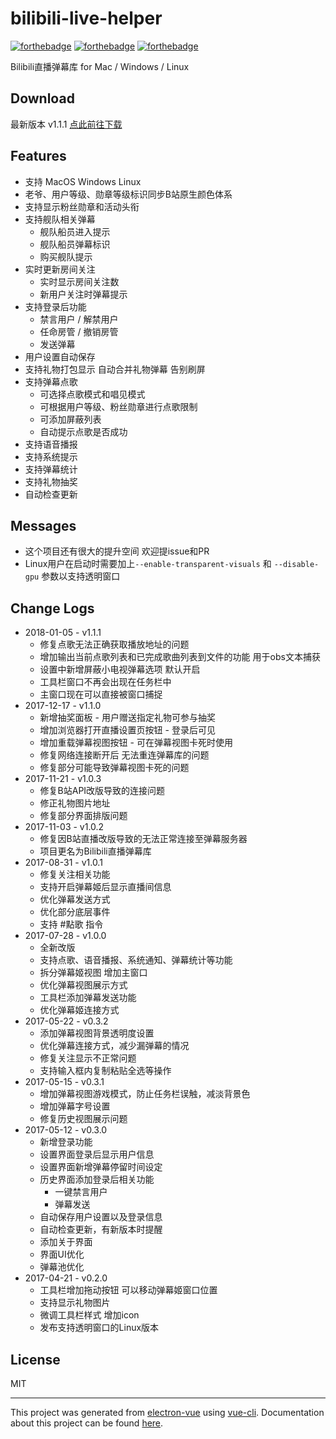 # bilibili-live-helper
[![forthebadge](http://forthebadge.com/images/badges/built-with-love.svg)](http://forthebadge.com)
[![forthebadge](http://forthebadge.com/images/badges/uses-js.svg)](http://forthebadge.com)
[![forthebadge](http://forthebadge.com/images/badges/made-with-vue.svg)](http://forthebadge.com)

 Bilibili直播弹幕库 for Mac / Windows / Linux

## Download
最新版本 v1.1.1 [点此前往下载](http://bilibili.danmaku.live)

## Features
* 支持 MacOS Windows Linux
* 老爷、用户等级、勋章等级标识同步B站原生颜色体系
* 支持显示粉丝勋章和活动头衔
* 支持舰队相关弹幕
  * 舰队船员进入提示
  * 舰队船员弹幕标识
  * 购买舰队提示
* 实时更新房间关注
  * 实时显示房间关注数
  * 新用户关注时弹幕提示
* 支持登录后功能
  * 禁言用户 / 解禁用户
  * 任命房管 / 撤销房管
  * 发送弹幕
* 用户设置自动保存
* 支持礼物打包显示 自动合并礼物弹幕 告别刷屏
* 支持弹幕点歌
  * 可选择点歌模式和唱见模式
  * 可根据用户等级、粉丝勋章进行点歌限制
  * 可添加屏蔽列表
  * 自动提示点歌是否成功
* 支持语音播报
* 支持系统提示
* 支持弹幕统计
* 支持礼物抽奖
* 自动检查更新

## Messages
 * 这个项目还有很大的提升空间 欢迎提issue和PR
 * Linux用户在启动时需要加上`--enable-transparent-visuals` 和 `--disable-gpu` 参数以支持透明窗口

## Change Logs
* 2018-01-05 - v1.1.1
  * 修复点歌无法正确获取播放地址的问题
  * 增加输出当前点歌列表和已完成歌曲列表到文件的功能 用于obs文本捕获
  * 设置中新增屏蔽小电视弹幕选项 默认开启
  * 工具栏窗口不再会出现在任务栏中
  * 主窗口现在可以直接被窗口捕捉
* 2017-12-17 - v1.1.0
  * 新增抽奖面板 - 用户赠送指定礼物可参与抽奖
  * 增加浏览器打开直播设置页按钮 - 登录后可见
  * 增加重载弹幕视图按钮 - 可在弹幕视图卡死时使用
  * 修复网络连接断开后 无法重连弹幕库的问题
  * 修复部分可能导致弹幕视图卡死的问题
* 2017-11-21 - v1.0.3
  * 修复B站API改版导致的连接问题
  * 修正礼物图片地址
  * 修复部分界面排版问题
* 2017-11-03 - v1.0.2
  * 修复因B站直播改版导致的无法正常连接至弹幕服务器
  * 项目更名为Bilibili直播弹幕库
* 2017-08-31 - v1.0.1
  * 修复关注相关功能
  * 支持开启弹幕姬后显示直播间信息
  * 优化弹幕发送方式
  * 优化部分底层事件
  * 支持 #點歌 指令
* 2017-07-28 - v1.0.0
  * 全新改版
  * 支持点歌、语音播报、系统通知、弹幕统计等功能
  * 拆分弹幕姬视图 增加主窗口
  * 优化弹幕视图展示方式
  * 工具栏添加弹幕发送功能
  * 优化弹幕姬连接方式
* 2017-05-22 - v0.3.2
  * 添加弹幕视图背景透明度设置
  * 优化弹幕连接方式，减少漏弹幕的情况
  * 修复关注显示不正常问题
  * 支持输入框内复制粘贴全选等操作
* 2017-05-15 - v0.3.1
  * 增加弹幕视图游戏模式，防止任务栏误触，减淡背景色
  * 增加弹幕字号设置
  * 修复历史视图展示问题
* 2017-05-12 - v0.3.0
  * 新增登录功能
  * 设置界面登录后显示用户信息
  * 设置界面新增弹幕停留时间设定
  * 历史界面添加登录后相关功能
    * 一键禁言用户
    * 弹幕发送
  * 自动保存用户设置以及登录信息
  * 自动检查更新，有新版本时提醒
  * 添加关于界面
  * 界面UI优化
  * 弹幕池优化
* 2017-04-21 - v0.2.0
  * 工具栏增加拖动按钮 可以移动弹幕姬窗口位置
  * 支持显示礼物图片
  * 微调工具栏样式 增加icon
  * 发布支持透明窗口的Linux版本

## License
MIT

---

This project was generated from [electron-vue](https://github.com/SimulatedGREG/electron-vue) using [vue-cli](https://github.com/vuejs/vue-cli). Documentation about this project can be found [here](https://simulatedgreg.gitbooks.io/electron-vue/content/index.html).
